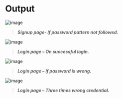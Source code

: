
# Output

![image](https://user-images.githubusercontent.com/72183261/179715566-635095cb-1ec9-484b-841e-f49dedb58b62.png)   
> ***Signup page- If password pattern not followed.***                

![image](https://user-images.githubusercontent.com/72183261/179716388-7ccb992f-6b43-42f4-a0b7-471143f7cdb3.png)
> ***Login page – On successful login.***

![image](https://user-images.githubusercontent.com/72183261/179716530-3cccfb78-f107-40d0-95b0-b3b3c7acd247.png)
> ***Login page – If password is wrong.***

![image](https://user-images.githubusercontent.com/72183261/179716598-a165b936-29c4-44fa-ba23-02c5727ba8fd.png)
> ***Login page – Three times wrong credential.***
